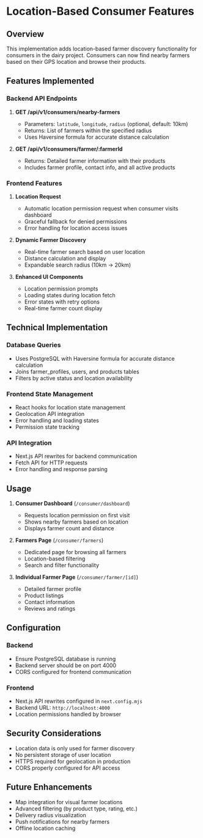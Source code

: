 # Location-Based Consumer Features

## Overview
This implementation adds location-based farmer discovery functionality for consumers in the dairy project. Consumers can now find nearby farmers based on their GPS location and browse their products.

## Features Implemented

### Backend API Endpoints

1. **GET /api/v1/consumers/nearby-farmers**
   - Parameters: `latitude`, `longitude`, `radius` (optional, default: 10km)
   - Returns: List of farmers within the specified radius
   - Uses Haversine formula for accurate distance calculation

2. **GET /api/v1/consumers/farmer/:farmerId**
   - Returns: Detailed farmer information with their products
   - Includes farmer profile, contact info, and all active products

### Frontend Features

1. **Location Request**
   - Automatic location permission request when consumer visits dashboard
   - Graceful fallback for denied permissions
   - Error handling for location access issues

2. **Dynamic Farmer Discovery**
   - Real-time farmer search based on user location
   - Distance calculation and display
   - Expandable search radius (10km → 20km)

3. **Enhanced UI Components**
   - Location permission prompts
   - Loading states during location fetch
   - Error states with retry options
   - Real-time farmer count display

## Technical Implementation

### Database Queries
- Uses PostgreSQL with Haversine formula for accurate distance calculation
- Joins farmer_profiles, users, and products tables
- Filters by active status and location availability

### Frontend State Management
- React hooks for location state management
- Geolocation API integration
- Error handling and loading states
- Permission state tracking

### API Integration
- Next.js API rewrites for backend communication
- Fetch API for HTTP requests
- Error handling and response parsing

## Usage

1. **Consumer Dashboard** (`/consumer/dashboard`)
   - Requests location permission on first visit
   - Shows nearby farmers based on location
   - Displays farmer count and distance

2. **Farmers Page** (`/consumer/farmers`)
   - Dedicated page for browsing all farmers
   - Location-based filtering
   - Search and filter functionality

3. **Individual Farmer Page** (`/consumer/farmer/[id]`)
   - Detailed farmer profile
   - Product listings
   - Contact information
   - Reviews and ratings

## Configuration

### Backend
- Ensure PostgreSQL database is running
- Backend server should be on port 4000
- CORS configured for frontend communication

### Frontend
- Next.js API rewrites configured in `next.config.mjs`
- Backend URL: `http://localhost:4000`
- Location permissions handled by browser

## Security Considerations

- Location data is only used for farmer discovery
- No persistent storage of user location
- HTTPS required for geolocation in production
- CORS properly configured for API access

## Future Enhancements

- Map integration for visual farmer locations
- Advanced filtering (by product type, rating, etc.)
- Delivery radius visualization
- Push notifications for nearby farmers
- Offline location caching
